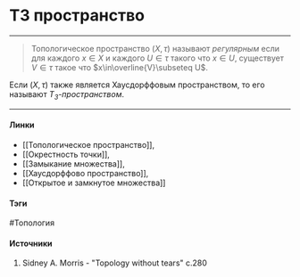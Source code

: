 # T3 пространство
***
>Топологическое пространство $(X,\tau)$ называют *регулярным* если для каждого $x\in X$ и каждого $U\in\tau$ такого что $x\in U$, существует $V\in\tau$ такое что $x\in\overline{V}\subseteq U$.

Если $(X,\tau)$ также является Хаусдорффовым пространством, то его называют *$T_{3}$-пространством*.
***
#### Линки
- [[Топологическое пространство]],
- [[Окрестность точки]],
- [[Замыкание множества]],
- [[Хаусдорффово пространство]],
- [[Открытое и замкнутое множества]]
#### Тэги
 #Топология 
#### Источники
1. Sidney A. Morris - "Topology without tears" c.280